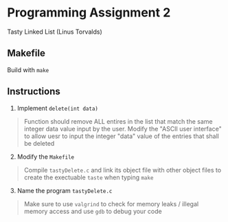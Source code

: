# Programming Assignment 2

Tasty Linked List (Linus Torvalds)

## Makefile

Build with `make`

## Instructions

1. Implement `delete(int data)`

>Function should remove ALL entires in the list that match the same integer data value input by the user. Modify the "ASCII user interface" to allow uesr to input the integer "data" value of the entries that shall be deleted

2. Modify the `Makefile` 
>Compile `tastyDelete.c` and link its object file with other object files to create the exectuable `taste` when typing `make`

3. Name the program `tastyDelete.c`

>Make sure to use `valgrind` to check for memory leaks / illegal memory access and use `gdb` to debug your code
